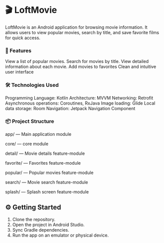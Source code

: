 # 🎬 LoftMovie
LoftMovie is an Android application for browsing movie information. It allows users to view popular movies, search by title, and save favorite films for quick access.

### 🚀 Features
View a list of popular movies. Search for movies by title.
View detailed information about each movie. Add movies to favorites
Clean and intuitive user interface

### 🛠️ Technologies Used
Programming Language: Kotlin
Architecture: MVVM
Networking: Retrofit
Asynchronous operations: Coroutines, RxJava
Image loading: Glide
Local data storage: Room
Navigation: Jetpack Navigation Component

### 📦 Project Structure
app/ — Main application module

core/ — core module

detail/ — Movie details feature-module

favorite/ — Favorites feature-module

popular/ — Popular movies feature-module

search/ — Movie search feature-module

splash/ — Splash screen feature-module

## ⚙️ Getting Started

1. Clone the repository. 
2. Open the project in Android Studio.
3. Sync Gradle dependencies.
4. Run the app on an emulator or physical device.
